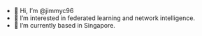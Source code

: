 - 👋 Hi, I’m @jimmyc96 
- 👀 I’m interested in federated learning and network intelligence.
- 🌱 I’m currently based in Singapore.

